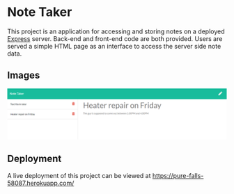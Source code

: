 # Note Taker
This project is an application for accessing and storing notes on a deployed [Express](https://expressjs.com/) server. Back-end and front-end code are both provided. Users are served a simple HTML page as an interface to access the server side note data. 

## Images
![The interface](./assets/images/note-taker.PNG?raw=true "The interface")

## Deployment
A live deployment of this project can be viewed at https://pure-falls-58087.herokuapp.com/ 
